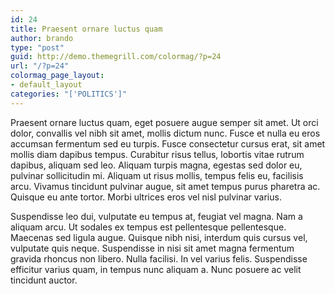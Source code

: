 ```yaml
---
id: 24
title: Praesent ornare luctus quam
author: brando
type: "post"
guid: http://demo.themegrill.com/colormag/?p=24
url: "/?p=24"
colormag_page_layout:
- default_layout
categories: "['POLITICS']"
---
```


Praesent ornare luctus quam, eget posuere augue semper sit amet. Ut orci dolor, convallis vel nibh sit amet, mollis dictum nunc. Fusce et nulla eu eros accumsan fermentum sed eu turpis. Fusce consectetur cursus erat, sit amet mollis diam dapibus tempus. Curabitur risus tellus, lobortis vitae rutrum dapibus, aliquam sed leo. Aliquam turpis magna, egestas sed dolor eu, pulvinar sollicitudin mi. Aliquam ut risus mollis, tempus felis eu, facilisis arcu. Vivamus tincidunt pulvinar augue, sit amet tempus purus pharetra ac. Quisque eu ante tortor. Morbi ultrices eros vel nisl pulvinar varius.

Suspendisse leo dui, vulputate eu tempus at, feugiat vel magna. Nam a aliquam arcu. Ut sodales ex tempus est pellentesque pellentesque. Maecenas sed ligula augue. Quisque nibh nisi, interdum quis cursus vel, vulputate quis neque. Suspendisse in nisi sit amet magna fermentum gravida rhoncus non libero. Nulla facilisi. In vel varius felis. Suspendisse efficitur varius quam, in tempus nunc aliquam a. Nunc posuere ac velit tincidunt auctor.